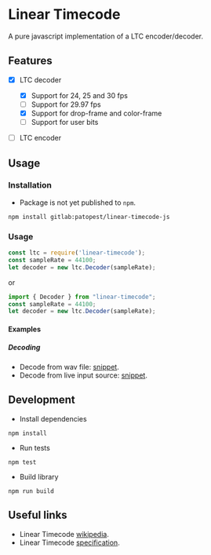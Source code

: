 # Linear Timecode

A pure javascript implementation of a LTC encoder/decoder.


## Features

- [x] LTC decoder
    - [x] Support for 24, 25 and 30 fps
    - [ ] Support for 29.97 fps
    - [x] Support for drop-frame and color-frame
    - [ ] Support for user bits
- [ ] LTC encoder



## Usage

### Installation

- Package is not yet published to `npm`.

```shell
npm install gitlab:patopest/linear-timecode-js
```

### Usage

```javascript
const ltc = require('linear-timecode');
const sampleRate = 44100;
let decoder = new ltc.Decoder(sampleRate);
```

or

```javascript
import { Decoder } from "linear-timecode";
const sampleRate = 44100;
let decoder = new ltc.Decoder(sampleRate);
```


#### Examples

##### Decoding

- Decode from wav file: [snippet](https://gitlab.com/patopest/linear-timecode-js/-/snippets/3624978).
- Decode from live input source: [snippet](https://gitlab.com/patopest/linear-timecode-js/-/snippets/3624979).


## Development

- Install dependencies

```shell
npm install
```

- Run tests

```shell
npm test
```

- Build library

```shell
npm run build
```


## Useful links

- Linear Timecode [wikipedia](https://en.wikipedia.org/wiki/Linear_timecode).
- Linear Timecode [specification](https://ieeexplore.ieee.org/document/7291029).